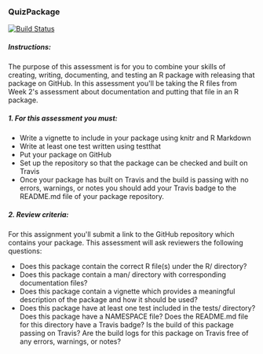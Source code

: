 ### QuizPackage
<!-- badges: start -->
[![Build Status](https://travis-ci.org/garynth41/QuizPackage.svg?branch=master)](https://travis-ci.org/garynth41/QuizPackage)
<!-- badges: end -->

##### Instructions:
The purpose of this assessment is for you to combine your skills of creating, writing, documenting, and testing an R package with releasing that package on GitHub. In this assessment you'll be taking the R files from Week 2's assessment about documentation and putting that file in an R package.

##### 1. For this assessment you must:
* Write a vignette to include in your package using knitr and R Markdown
* Write at least one test written using testthat
* Put your package on GitHub
* Set up the repository so that the package can be checked and built on Travis
* Once your package has built on Travis and the build is passing with no errors, warnings, or notes you should add your Travis badge to the README.md file of your package repository.

##### 2. Review criteria:
For this assignment you'll submit a link to the GitHub repository which contains your package. This assessment will ask reviewers the following questions:

* Does this package contain the correct R file(s) under the R/ directory?
* Does this package contain a man/ directory with corresponding documentation files?
* Does this package contain a vignette which provides a meaningful description of the package and how it should be used?
* Does this package have at least one test included in the tests/ directory? Does this package have a NAMESPACE file? Does the README.md file for this directory have a Travis badge? Is the build of this package passing on Travis? Are the build logs for this package on Travis free of any errors, warnings, or notes?

